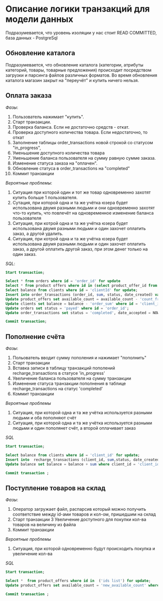 # Описание логики транзакций для модели данных
Подразумевается, что уровень изоляции у нас стоит READ COMMITTED, база данных - PostgreSql
## Обновление каталога
Подразумевается, что обновление каталога (категории, атрибуты категорий, товары, товарные предложения) происходит посредством загрузки и парсинга файлов различных форматов. 
Во время обновления каталога магазин закрыт на "переучёт" и купить ничего нельзя. 
## Оплата заказа  
_Фазы_: 
1. Пользователь нажимает "купить". 
2. Старт транзакции. 
2. Проверка баланса. Если не достаточно средств - откат. 
2. Проверка доступного количества товара. Если недостаточно, то откат
3. Заполнение таблицы order_transactions новой строкой со статусом "in_progress", 
5. Уменьшение доступного количества товара  
6. Уменьшение баланса пользователя на сумму равную сумме заказа. 
7. Изменение статуса заказа на "оплачен". 
8. Обновление статуса в order_transactions на "completed"
9. Коммит транзакции

_Вероятные проблемы_: 
1. Ситуация при которой один и тот же товар одновременно захотят купить больше 1 пользователя.    
2. Сутация, при которой одна и та же учётка юзера будет использована двумя разными людьми и они одновременно захотят 
что-то купить, что повлечёт на одновременное изменение баланса пользователя
3. Ситуация, при котрой одна и та же учётка юзера будет использована двумя разными людьми и один захочет оплатить заказ, 
а другой удалить. 
4. Ситуация, при котрой одна и та же учётка юзера будет использована двумя разными людьми и один захочет оплатить заказ, 
а другой оплатить другой заказ, при этом денег только на один заказ.

_SQL_:  
```sql
Start transaction;

Select * from orders where id = 'order_id' for update
Select * from product offers where id in (select product_offer_id from order_lists where order_id = 'order_id') for update
Select balance from clients where id = 'clientId' for update;
Insert into order_transactions (order_id, sum, status, date_created) values ('order_id', 'sum', 'in_progress', NOW());
Update product_offers set available_count = available_count - 'count_from_order_lists_for_this_offer' where id = 'product_offer_id_from_order_lists';
Update clients set balance = balance - 'order_sum' where id = 'client_id';
Update orders set status = 'payed' where id = 'order_id';
Update order_transactions set status = 'completed', date_accepted = NOW() where id = transaction_id;

Commit transaction;
```
 



## Пополнение счёта
_Фазы_: 
1. Польователь вводит сумму пополения и нажимает "пополнить"
2. Старт транзакции
3. Вставка записи в таблицу транзакций пополений recharge_transactions в статусе 'in_progress'
4. Увеличение баланса пользователя на сумму транзакции
5. Изменение статуса транзакции пополнения в таблице recharge_transactions на статус 'completed'
6. Коммит транзакции

_Вероятные проблемы_ 
1. Ситуация, при которой одна и та же учётка используется разными людьми и оба пополняют счёт
2. Ситуация, при которой одна и та же учётка используется разными людьми и один пополянет счёт, а второй оплачивает заказ


_SQL_
```sql
Start transaction; 

Select balance from clients where id = 'client_id' for update;
Insert into  recharge_transactions (client_id, sum,status, date_created) values ('client_id', 'sum', 'in_progress', NOW());
Update balance set balance = balance + sum where client_id = 'client_id'; 

Commit transaction ;

```

## Поступление товаров на склад
_Фазы_: 
1. Оператор загружает файл, распарсив который можно получить соответствие между id-ами товаров и кол-ом, пришедшим на склад
2. Старт транзакции
3 Увеличение доступного для покупки кол-ва товаров на величину из файла
4. Коммит транзакции

_Вероятные проблемы_ 
1. Ситуация, при которой одновременно будут происходить покупка и увеличение кол-ва


_SQL_
```sql
Start transaction; 

Select *  from product_offers where id in  ('ids list') for update;
Update product_offers set available_count = 'new_available_count' where id = 'id_from_file'; 

Commit transaction ;

```


